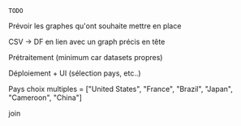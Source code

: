     TODO

Prévoir les graphes qu'ont souhaite mettre en place

CSV -> DF en lien avec un graph précis en tête

Prétraitement (minimum car datasets propres)

Déploiement + UI (sélection pays, etc..)






Pays choix multiples = ["United States", "France", "Brazil", "Japan", "Cameroon", "China"]

join